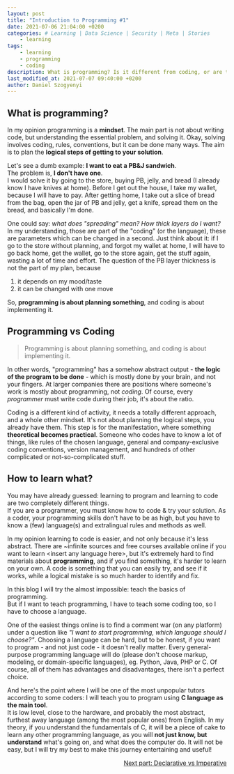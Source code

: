 ```yaml
---
layout: post
title: "Introduction to Programming #1"
date: 2021-07-06 21:04:00 +0200
categories: # Learning | Data Science | Security | Meta | Stories 
    - learning
tags:
    - learning
    - programming
    - coding
description: What is programming? Is it different from coding, or are they the same thing? How do you learn one or the other? I do not have the clearest and and most satisfying answers ever, but I am trying to clarify things in this article.
last_modified_at: 2021-07-07 09:40:00 +0200
author: Daniel Szogyenyi
---
```


## What is programming?

In my opinion programming is a **mindset**. The main part is not about writing code, but understanding the essential problem, and solving it. Okay, solving involves coding, rules, conventions, but it can be done many ways. The aim is to plan the **logical steps of getting to your solution**.  

Let's see a dumb example: **I want to eat a PB&J sandwich**.  
The problem is, **I don't have one**.  
I would solve it by going to the store, buying PB, jelly, and bread (I already know I have knives at home). Before I get out the house, I take my wallet, because I will have to pay. After getting home, I take out a slice of bread from the bag, open the jar of PB and jelly, get a knife, spread them on the bread, and basically I'm done.

One could say: _what does "spreading" mean? How thick layers do I want?_  
In my understanding, those are part of the "coding" (or the language), these are parameters which can be changed in a second. Just think about it: if I go to the store without planning, and forgot my wallet at home, I will have to go back home, get the wallet, go to the store again, get the stuff again, wasting a lot of time and effort. The question of the PB layer thickness is not the part of my plan, because

1. it depends on my mood/taste
2. it can be changed with one move

So, **programming is about planning something**, and coding is about implementing it.

## Programming vs Coding

> Programming is about planning something, and coding is about implementing it.

In other words, "programming" has a somehow abstract output - **the logic of the program to be done** - which is mostly done by your brain, and not your fingers. At larger companies there are positions where someone's work is mostly about programming, not _coding_. Of course, every _programmer_ must write code during their job, it's about the ratio.

Coding is a different kind of activity, it needs a totally different approach, and a whole other mindset. It's not about planning the logical steps, you already have them. This step is for the manifestation, where something **theoretical becomes practical**. Someone who codes have to know a lot of things, like rules of the chosen language, general and company-exclusive coding conventions, version management, and hundreds of other complicated or not-so-complicated stuff.

## How to learn what?

You may have already guessed: learning to program and learning to code are two completely different things.  
If you are a programmer, you must know how to code & try your solution. As a coder, your programming skills don't have to be as high, but you have to know a (few) language(s) and extralingual rules and methods as well.

In my opinion learning to code is easier, and not only because it's less abstract. There are ~infinite sources and free courses available online if you want to learn &lt;insert any language here&gt;, but it's extremely hard to find materials about **programming**, and if you find something, it's harder to learn on your own. A code is something that you can easily try, and see if it works, while a logical mistake is so much harder to identify and fix.

In this blog I will try the almost impossible: teach the basics of programming.  
But if I want to teach programming, I have to teach some coding too, so I have to choose a language.

One of the easiest things online is to find a comment war (on any platform) under a question like _"I want to start programming, which language should I choose?"_. Choosing a language can be hard, but to be honest, if you want to program - and not just code - it doesn't really matter. Every general-purpose programming language will do (please don't choose markup, modeling, or domain-specific languages), eg. Python, Java, PHP or C. Of course, all of them has advantages and disadvantages, there isn't a perfect choice.

And here's the point where I will be one of the most unpopular tutors according to some coders: I will teach you to program using **C language as the main tool**.  
It is low level, close to the hardware, and probably the most abstract, furthest away language (among the most popular ones) from English. In my theory, if you understand the fundamentals of C, it will be a piece of cake to learn any other programming language, as you will **not just know, but understand** what's going on, and what does the computer do. It will not be easy, but I will try my best to make this journey entertaining and useful!

<div style="text-align: right;"><a href="https://szogyenyid.github.io/learning/2021/07/07/decla-vs-imper.html">Next part: Declarative vs Imperative</a></div>